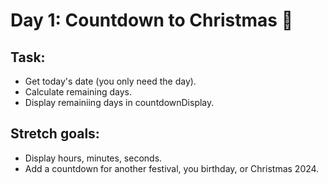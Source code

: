 # Day 1: Countdown to Christmas 🎄

## Task:
+ Get today's date (you only need the day).
+ Calculate remaining days.
+ Display remainiing days in countdownDisplay.

## Stretch goals:
+ Display hours, minutes, seconds.
+ Add a countdown for another festival, you birthday, or Christmas 2024.